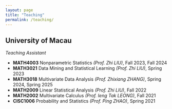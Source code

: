 ```yaml
---
layout: page
title: "Teaching"
permalink: /teaching/
---
```


## University of Macau

*Teaching Assistant*

- **MATH4003** Nonparametric Statistics *(Prof. Zhi LIU)*, Fall 2023, Fall 2024 
- **MATH3021** Data Mining and Statistical Learning *(Prof. Zhi LIU)*, Spring 2023
- **MATH3018** Multivariate Data Analysis *(Prof. Zhixiang ZHANG)*, Spring 2024, Spring 2025
- **MATH2009** Linear Statistical Analysis *(Prof. Zhi LIU)*, Fall 2022 
- **MATH2002** Multivariate Calculus *(Prof. Ieng Tak LEONG)*, Fall 2021 
- **CISC1006** Probability and Statistics *(Prof. Ping ZHAO)*, Spring 2021
